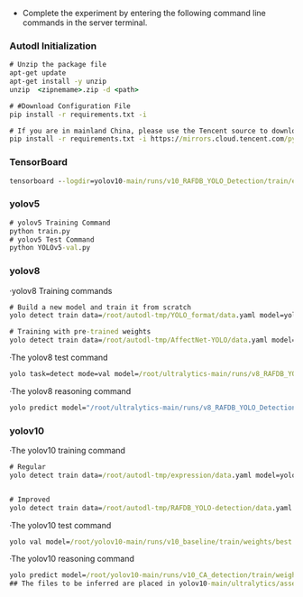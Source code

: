 * Complete the experiment by entering the following command line commands in the server terminal.

### Autodl Initialization

```cmd
# Unzip the package file
apt-get update
apt-get install -y unzip
unzip  <zipnemame>.zip -d <path>

# #Download Configuration File
pip install -r requirements.txt -i 

# If you are in mainland China, please use the Tencent source to download the configuration file
pip install -r requirements.txt -i https://mirrors.cloud.tencent.com/pypi/simple
```

### TensorBoard

```cmd
tensorboard --logdir=yolov10-main/runs/v10_RAFDB_YOLO_Detection/train/events.out.tfevents.1721103456.autodl-container-c8744bb216-720002de.1899.0
```



###  yolov5

```cmd
# yolov5 Training Command
python train.py
# yolov5 Test Command
python YOLOv5-val.py
```



### yolov8

·yolov8 Training commands

```cmd
# Build a new model and train it from scratch
yolo detect train data=/root/autodl-tmp/YOLO_format/data.yaml model=yolov8m.yaml epochs=500 imgsz=640

# Training with pre-trained weights
yolo detect train data=/root/autodl-tmp/AffectNet-YOLO/data.yaml model=yolov8m.yaml pretrained=/root/ultralytics-main/yolov8m.pt epochs=2000 imgsz=640 batch=32 save_period=-1
```

·The yolov8 test command 

```cmd
yolo task=detect mode=val model=/root/ultralytics-main/runs/v8_RAFDB_YOLO_Detection/train/weights/best.pt data=/root/autodl-tmp/RAFDB_YOLO-detection/data.yaml  batch=1
```

·The yolov8 reasoning command

```cmd
yolo predict model="/root/ultralytics-main/runs/v8_RAFDB_YOLO_Detection/train/weights/best.pt" source='/root/ultralytics-main/ultralytics/assets' 
```



### yolov10

·The yolov10 training command

```cmd
# Regular
yolo detect train data=/root/autodl-tmp/expression/data.yaml model=yolov10m.yaml pretrained=/root/yolov10-main/yolov10m.pt epochs=2000 batch=32 imgsz=640 device=0 


# Improved
yolo detect train data=/root/autodl-tmp/RAFDB_YOLO-detection/data.yaml model=/root/yolov10-main/ultralytics/cfg/models/v10/yolov10-DoubleAttention.yaml pretrained=False epochs=2000 batch=32 imgsz=640 device=0 

```

·The yolov10 test command

```cmd
yolo val model=/root/yolov10-main/runs/v10_baseline/train/weights/best.pt data=/root/autodl-tmp/RAFDB_YOLO-detection/data.yaml  batch=32
```

·The yolov10 reasoning command

```cmd
yolo predict model=/root/yolov10-main/runs/v10_CA_detection/train/weights/best.pt source=/root/autodl-tmp/Testphotos 
## The files to be inferred are placed in yolov10-main/ultralytics/assets, and the inference results are generated in yolov10-main/runs/detect
```

